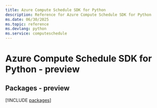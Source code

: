 ```yaml
---
title: Azure Compute Schedule SDK for Python
description: Reference for Azure Compute Schedule SDK for Python
ms.date: 06/30/2025
ms.topic: reference
ms.devlang: python
ms.service: computeschedule
---
```

# Azure Compute Schedule SDK for Python - preview
## Packages - preview
[!INCLUDE [packages](compute-schedule-index.md)]